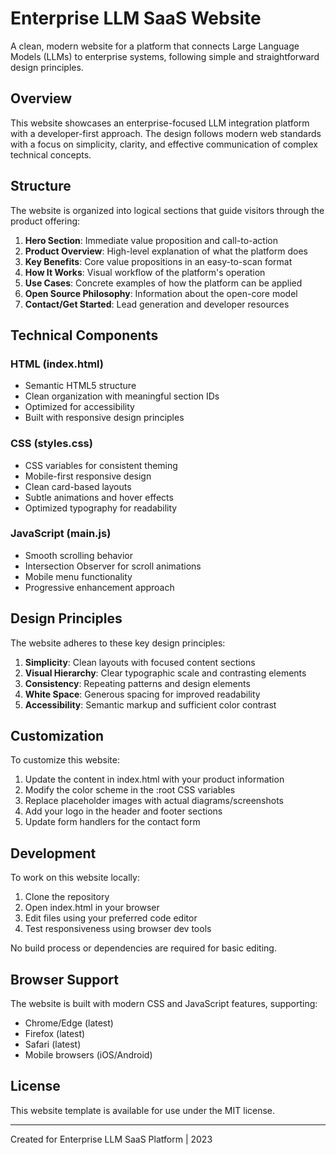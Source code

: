 # Enterprise LLM SaaS Website

A clean, modern website for a platform that connects Large Language Models (LLMs) to enterprise systems, following simple and straightforward design principles.

## Overview

This website showcases an enterprise-focused LLM integration platform with a developer-first approach. The design follows modern web standards with a focus on simplicity, clarity, and effective communication of complex technical concepts.

## Structure

The website is organized into logical sections that guide visitors through the product offering:

1. **Hero Section**: Immediate value proposition and call-to-action
2. **Product Overview**: High-level explanation of what the platform does
3. **Key Benefits**: Core value propositions in an easy-to-scan format
4. **How It Works**: Visual workflow of the platform's operation
5. **Use Cases**: Concrete examples of how the platform can be applied
6. **Open Source Philosophy**: Information about the open-core model
7. **Contact/Get Started**: Lead generation and developer resources

## Technical Components

### HTML (index.html)
- Semantic HTML5 structure
- Clean organization with meaningful section IDs
- Optimized for accessibility
- Built with responsive design principles

### CSS (styles.css)
- CSS variables for consistent theming
- Mobile-first responsive design
- Clean card-based layouts
- Subtle animations and hover effects
- Optimized typography for readability

### JavaScript (main.js)
- Smooth scrolling behavior
- Intersection Observer for scroll animations
- Mobile menu functionality
- Progressive enhancement approach

## Design Principles

The website adheres to these key design principles:

1. **Simplicity**: Clean layouts with focused content sections
2. **Visual Hierarchy**: Clear typographic scale and contrasting elements
3. **Consistency**: Repeating patterns and design elements
4. **White Space**: Generous spacing for improved readability
5. **Accessibility**: Semantic markup and sufficient color contrast

## Customization

To customize this website:

1. Update the content in index.html with your product information
2. Modify the color scheme in the :root CSS variables
3. Replace placeholder images with actual diagrams/screenshots
4. Add your logo in the header and footer sections
5. Update form handlers for the contact form

## Development

To work on this website locally:

1. Clone the repository
2. Open index.html in your browser
3. Edit files using your preferred code editor
4. Test responsiveness using browser dev tools

No build process or dependencies are required for basic editing.

## Browser Support

The website is built with modern CSS and JavaScript features, supporting:
- Chrome/Edge (latest)
- Firefox (latest)
- Safari (latest)
- Mobile browsers (iOS/Android)

## License

This website template is available for use under the MIT license.

---

Created for Enterprise LLM SaaS Platform | 2023 